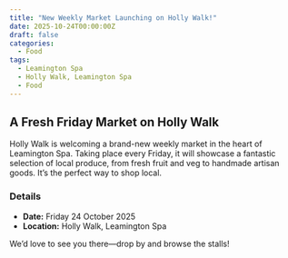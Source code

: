 ```yaml
---
title: "New Weekly Market Launching on Holly Walk!"
date: 2025-10-24T00:00:00Z
draft: false
categories:
  - Food
tags:
  - Leamington Spa
  - Holly Walk, Leamington Spa
  - Food
---
```


## A Fresh Friday Market on Holly Walk

Holly Walk is welcoming a brand-new weekly market in the heart of Leamington Spa. Taking place every Friday, it will showcase a fantastic selection of local produce, from fresh fruit and veg to handmade artisan goods. It’s the perfect way to shop local.

### Details
- **Date:** Friday 24 October 2025
- **Location:** Holly Walk, Leamington Spa

We’d love to see you there—drop by and browse the stalls!